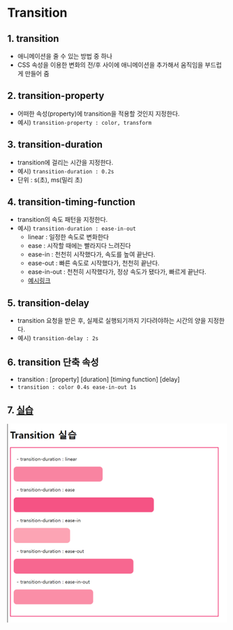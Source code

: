 # Transition
## 1. transition
- 애니메이션을 줄 수 있는 방법 중 하나
- CSS 속성을 이용한 변화의 전/후 사이에 애니메이션을 추가해서 움직임을 부드럽게 만들어 줌

## 2. transition-property
- 어떠한 속성(property)에 transition을 적용할 것인지 지정한다.
- 예시) `transition-property : color, transform`

## 3. transition-duration
- transition에 걸리는 시간을 지정한다.
- 예시) `transition-duration : 0.2s`
- 단위 : s(초), ms(밀리 초)

## 4. transition-timing-function
- transition의 속도 패턴을 지정한다.
- 예시) `transition-duration : ease-in-out`
    - linear : 일정한 속도로 변화한다
    - ease : 시작할 때에는 빨라지다 느려진다
    - ease-in : 천천히 시작했다가, 속도를 높여 끝난다.
    - ease-out : 빠른 속도로 시작했다가, 천천히 끝난다.
    - ease-in-out : 천천히 시작했다가, 정상 속도가 됐다가, 빠르게 끝난다.
    - [예시링크](https://codepen.io/Joogumi/full/eYMgrKO)

## 5. transition-delay
- transition 요청을 받은 후, 실제로 실행되기까지 기다려야하는 시간의 양을 지정한다.
- 예시) `transition-delay : 2s`

## 6. transition 단축 속성
- transition : [property] [duration] [timing function] [delay]
- `transition : color 0.4s ease-in-out 1s`

## 7. [실습](./04_Transition.html)
<img src="../img/04_Transition/1.png">